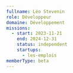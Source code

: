 ```yaml
---
fullname: Léo Stevenin
role: Développeur
domaine: Développement
missions:
  - start: 2023-11-21
    end: 2024-12-31
    status: independent
    startups:
      - les-emplois
memberType: beta
---
```

